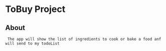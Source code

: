 # ToBuy Project 
## About
     The app will show the list of ingredients to cook or bake a food anf will send to my todoList
     

